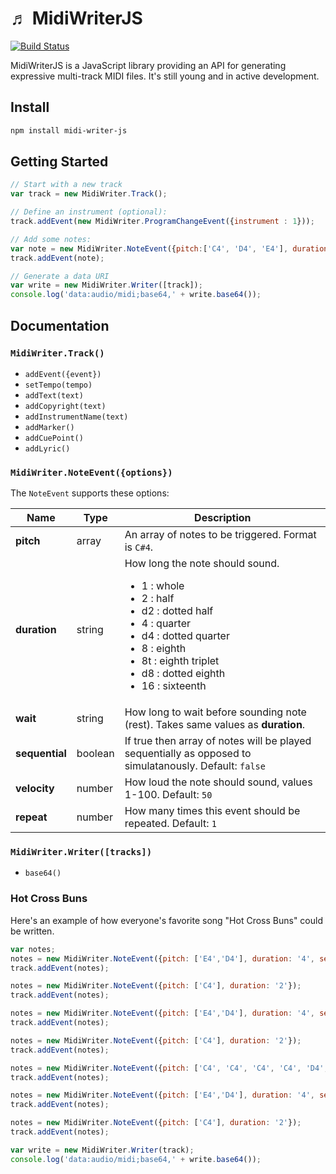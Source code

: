 &#9836; MidiWriterJS
===============
[![Build Status](https://travis-ci.org/grimmdude/MidiWriterJS.svg?branch=master)](https://travis-ci.org/grimmdude/MidiWriterJS)

MidiWriterJS is a JavaScript library providing an API for generating expressive multi-track MIDI files.  It's still young and in active development.

Install
------------
```sh
npm install midi-writer-js
```
Getting Started
------------
```javascript
// Start with a new track
var track = new MidiWriter.Track();

// Define an instrument (optional):
track.addEvent(new MidiWriter.ProgramChangeEvent({instrument : 1}));

// Add some notes:
var note = new MidiWriter.NoteEvent({pitch:['C4', 'D4', 'E4'], duration: '4'});
track.addEvent(note);

// Generate a data URI
var write = new MidiWriter.Writer([track]);
console.log('data:audio/midi;base64,' + write.base64());
```
Documentation
------------
### `MidiWriter.Track()`

- `addEvent({event})`
- `setTempo(tempo)`
- `addText(text)`
- `addCopyright(text)`
- `addInstrumentName(text)`
- `addMarker()`
- `addCuePoint()`
- `addLyric()`

### `MidiWriter.NoteEvent({options})`

The `NoteEvent` supports these options:

<table>
	<thead>
		<tr>
			<th>Name</th>
			<th>Type</th>
			<th>Description</th>
		</tr>
	</thead>
	<tbody>
		<tr>
			<td><b>pitch</b></td>
			<td>array</td>
			<td>An array of notes to be triggered.  Format is <code>C#4</code>.</td>
		</tr>
		<tr>
			<td><b>duration</b></td>
			<td>string</td>
			<td>
				How long the note should sound.
				<ul>
					<li>1  : whole</li>
					<li>2  : half</li>
					<li>d2 : dotted half</li>
					<li>4  : quarter</li>
					<li>d4 : dotted quarter</li>
					<li>8  : eighth</li>
					<li>8t : eighth triplet</li>
					<li>d8 : dotted eighth</li>
					<li>16 : sixteenth</li>
				</ul>
			</td>
		</tr>
		<tr>
			<td><b>wait</b></td>
			<td>string</td>
			<td>How long to wait before sounding note (rest).  Takes same values as <b>duration</b>.</td>
		</tr>
		<tr>
			<td><b>sequential</b></td>
			<td>boolean</td>
			<td>If true then array of notes will be played sequentially as opposed to simulatanously.  Default: <code>false</code></td>
		</tr>
		<tr>
			<td><b>velocity</b></td>
			<td>number</td>
			<td>How loud the note should sound, values 1-100.  Default: <code>50</code></td>
		</tr>
		<tr>
			<td><b>repeat</b></td>
			<td>number</td>
			<td>How many times this event should be repeated. Default: <code>1</code></td>
		</tr>
	</tbody>
</table>


### `MidiWriter.Writer([tracks])`
- `base64()`

### Hot Cross Buns
Here's an example of how everyone's favorite song "Hot Cross Buns" could be written.
```javascript
var notes;
notes = new MidiWriter.NoteEvent({pitch: ['E4','D4'], duration: '4', sequential: true});
track.addEvent(notes);

notes = new MidiWriter.NoteEvent({pitch: ['C4'], duration: '2'});
track.addEvent(notes);

notes = new MidiWriter.NoteEvent({pitch: ['E4','D4'], duration: '4', sequential: true});
track.addEvent(notes);

notes = new MidiWriter.NoteEvent({pitch: ['C4'], duration: '2'});
track.addEvent(notes);

notes = new MidiWriter.NoteEvent({pitch: ['C4', 'C4', 'C4', 'C4', 'D4', 'D4', 'D4', 'D4'], duration: '8', sequential: true});
track.addEvent(notes);

notes = new MidiWriter.NoteEvent({pitch: ['E4','D4'], duration: '4', sequential: true});
track.addEvent(notes);

notes = new MidiWriter.NoteEvent({pitch: ['C4'], duration: '2'});
track.addEvent(notes);

var write = new MidiWriter.Writer(track);
console.log('data:audio/midi;base64,' + write.base64());
```